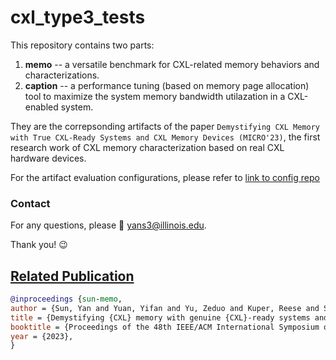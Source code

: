 # cxl\_type3\_tests
This repository contains two parts:
1. **memo** -- a versatile benchmark for CXL-related memory behaviors and characterizations.
2. **caption** -- a performance tuning (based on memory page allocation) tool to maximize the system memory bandwidth utilazation in a CXL-enabled system.

They are the correpsonding artifacts of the paper `Demystifying CXL Memory with True CXL-Ready Systems and CXL Memory Devices (MICRO'23)`, the first research work of CXL memory characterization based on real CXL hardware devices. 

For the artifact evaluation configurations, please refer to [link to config repo]()

### Contact

For any questions, please :e-mail: <yans3@illinois.edu>.

Thank you! :wink:


## [Related Publication](https://doi.org/10.1145/3613424.3614256)


```bibtex
@inproceedings {sun-memo,
author = {Sun, Yan and Yuan, Yifan and Yu, Zeduo and Kuper, Reese and Song, Chihun and Huang, Jinghan and Ji, Houxiang and Agarwal, Siddharth and Lou, Jiaqi and Jeong, Ipoom and Wang, Ren and Ahn, Jung Ho and Xu, Tianyin and Kim, Nam Sung},
title = {Demystifying {CXL} memory with genuine {CXL}-ready systems and devices},
booktitle = {Proceedings of the 48th IEEE/ACM International Symposium on Microarchitecture (MICRO'23)},
year = {2023},
}
```
